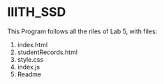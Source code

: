 # IIITH_SSD


This Program follows all the riles of Lab 5, with files:

1) index.html
2) studentRecords.html
3) style.css
4) index.js
5) Readme
